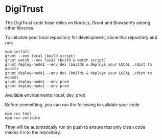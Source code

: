 # DigiTrust

The DigiTrust code base relies on Node.js, Grunt and Browserify among other libraries.

To initialize your local repository for development, clone this repository and run:

    npm install
    grunt --env local (build script)
    grunt watch --env local (build & watch script)
    grunt deploy-node1 --env dev (builds & deploys your LOCAL ./dist to node1)
    grunt deploy-node2 --env dev (builds & deploys your LOCAL ./dist to node2)
    grunt deploy-node1 --env prod
    grunt deploy-node2 --env prod

Available environments: local, dev, prod

Before committing, you can run the following to validate your code

    npm run test
    npm run validate

They will be automatically run on push to ensure that only clean code makes it into the repository.
